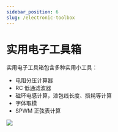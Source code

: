 ```yaml
---
sidebar_position: 6
slug: /electronic-toolbox
---
```


# 实用电子工具箱



实用电子工具箱包含多种实用小工具：

- 电阻分压计算器
- RC 低通滤波器
- 磁环电感计算，漆包线长度、损耗等计算
- 字体取模
- SPWM 正弦表计算

![](https://static.getiot.tech/lingguang-electronic-toolbox.webp)

